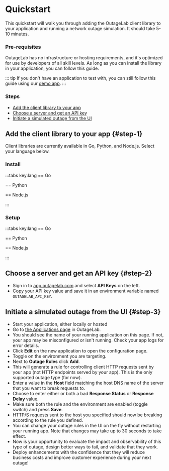 # Quickstart

This quickstart will walk you through adding the OutageLab client library to your application and running a network outage simulation. It should take 5-10 minutes.

### Pre-requisites

OutageLab has no infrastructure or hosting requirements, and it's optimized for use by developers of all skill levels. As long as you can install the library in your application, you can follow this guide.

::: tip
If you don't have an application to test with, you can still follow this guide using our [demo app](https://github.com/outagelab/demo).
:::

### Steps

- [Add the client library to your app](#step-1)
- [Choose a server and get an API key](#step-2)
- [Initiate a simulated outage from the UI](#step-3)

## Add the client library to your app {#step-1}

Client libraries are currently available in Go, Python, and Node.js. Select your language below.

### Install

:::tabs key:lang
== Go

<!--@include: ./snippets/go.md#install-->

== Python

<!--@include: ./snippets/python.md#install-->

== Node.js

<!--@include: ./snippets/nodejs.md#install-->

:::

### Setup

:::tabs key:lang
== Go

<!--@include: ./snippets/go.md#setup-->

== Python

<!--@include: ./snippets/python.md#setup-->

== Node.js

<!--@include: ./snippets/nodejs.md#setup-->

:::

## Choose a server and get an API key {#step-2}

- Sign in to [app.outagelab.com](https://app.outagelab.com) and select **API Keys** on the left.
- Copy your API key value and save it in an environment variable named `OUTAGELAB_API_KEY`.

## Initiate a simulated outage from the UI {#step-3}

- Start your application, either locally or hosted
- Go to [the Applications page](https://app.outagelab.com/applications) in OutageLab.
- You should see the name of your running application on this page. If not, your app may be misconfigured or isn't running. Check your app logs for error details.
- Click **Edit** on the new application to open the configuration page.
- Toggle on the environment you are targeting.
- Next to **Outage Rules** click **Add**.
- This will generate a rule for controlling client HTTP requests sent by your app (not HTTP endpoints served by your app). This is the only supported outage type (for now).
- Enter a value in the **Host** field matching the host DNS name of the server that you want to break requests to.
- Choose to enter either or both a bad **Response Status** or **Response Delay** value.
- Make sure both the rule and the environment are enabled (toggle switch) and press **Save**.
- HTTP/S requests sent to the host you specified should now be breaking according to the rule you defined.
- You can change your outage rules in the UI on the fly without restarting your running app. Note that changes may take up to 30 seconds to take effect.
- Now is your opportunity to evaluate the impact and observability of this type of outage, design better ways to fail, and validate that they work.
- Deploy enhancements with the confidence that they will reduce business costs and improve customer experience during your next outage!
